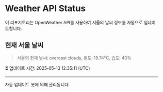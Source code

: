 
# Weather API Status

이 리포지토리는 OpenWeather API를 사용하여 서울의 날씨 정보를 자동으로 업데이트합니다.

## 현재 서울 날씨
> 서울의 현재 날씨: overcast clouds, 온도: 19.74°C, 습도: 40%

⏳ 업데이트 시간: 2025-05-13 12:35:11 (UTC)

---
자동 업데이트 봇에 의해 관리됩니다.
